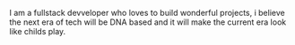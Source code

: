 I am a fullstack devveloper who loves to build wonderful projects, i believe the next era of tech will be DNA based and it will make the current era look like childs play.
